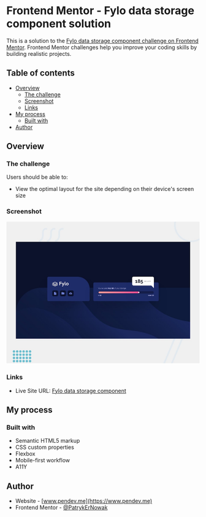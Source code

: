 # Frontend Mentor - Fylo data storage component solution

This is a solution to the [Fylo data storage component challenge on Frontend Mentor](https://www.frontendmentor.io/challenges/fylo-data-storage-component-1dZPRbV5n). Frontend Mentor challenges help you improve your coding skills by building realistic projects.

## Table of contents

- [Overview](#overview)
  - [The challenge](#the-challenge)
  - [Screenshot](#screenshot)
  - [Links](#links)
- [My process](#my-process)
  - [Built with](#built-with)
- [Author](#author)

## Overview

### The challenge

Users should be able to:

- View the optimal layout for the site depending on their device's screen size

### Screenshot

![](../../Photos%20of%20Challenges/junior/fylo%20data%20storage%20component.jpg)

### Links

- Live Site URL: [Fylo data storage component ](https://patrykernowak.github.io/Frontend-Mentor-Challenges/Junior/fylo-data-storage-component/)

## My process

### Built with

- Semantic HTML5 markup
- CSS custom properties
- Flexbox
- Mobile-first workflow
- A11Y

## Author

- Website - [www.pendev.me](https://www.pendev.me)
- Frontend Mentor - [@PatrykErNowak](https://https://www.frontendmentor.io/profile/PatrykErNowak)
